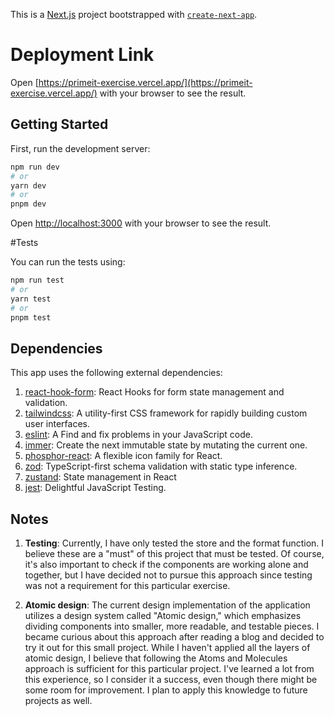 This is a [Next.js](https://nextjs.org/) project bootstrapped with [`create-next-app`](https://github.com/vercel/next.js/tree/canary/packages/create-next-app).

# Deployment Link

Open [https://primeit-exercise.vercel.app/](https://primeit-exercise.vercel.app/) with your browser to see the result.

## Getting Started

First, run the development server:

```bash
npm run dev
# or
yarn dev
# or
pnpm dev
```

Open [http://localhost:3000](http://localhost:3000) with your browser to see the result.

#Tests

You can run the tests using:

```bash
npm run test
# or
yarn test
# or
pnpm test
```

## Dependencies

This app uses the following external dependencies:

1. [react-hook-form](https://github.com/react-hook-form/react-hook-form): React Hooks for form state management and validation.
2. [tailwindcss](https://github.com/tailwindlabs/tailwindcss): A utility-first CSS framework for rapidly building custom user interfaces.
3. [eslint](https://github.com/eslint/eslint): A Find and fix problems in your JavaScript code.
4. [immer](https://github.com/immerjs/immer): Create the next immutable state by mutating the current one.
5. [phosphor-react](https://github.com/phosphor-icons/react): A flexible icon family for React.
6. [zod](https://github.com/colinhacks/zod): TypeScript-first schema validation with static type inference.
7. [zustand](https://github.com/pmndrs/zustand): State management in React
8. [jest](https://github.com/jestjs/jest): Delightful JavaScript Testing.

## Notes

1. **Testing**: Currently, I have only tested the store and the format function. I believe these are a "must" of this project that must be tested. Of course, it's also important to check if the components are working alone and together, but I have decided not to pursue this approach since testing was not a requirement for this particular exercise.

2. **Atomic design**: The current design implementation of the application utilizes a design system called "Atomic design," which emphasizes dividing components into smaller, more readable, and testable pieces. I became curious about this approach after reading a blog and decided to try it out for this small project. While I haven't applied all the layers of atomic design, I believe that following the Atoms and Molecules approach is sufficient for this particular project. I've learned a lot from this experience, so I consider it a success, even though there might be some room for improvement. I plan to apply this knowledge to future projects as well.
